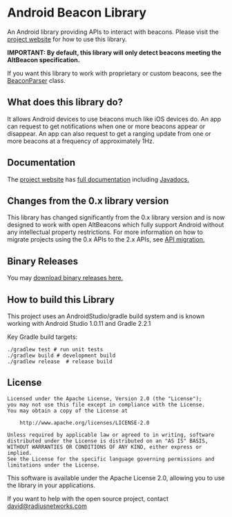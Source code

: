 Android Beacon Library
=======================

An Android library providing APIs to interact with beacons.  Please visit the
[project website](http://altbeacon.github.io/android-beacon-library/) for how to use this library.

**IMPORTANT:  By default, this library will only detect beacons meeting the AltBeacon specification.**

If you want this library to work with proprietary or custom beacons, see the [BeaconParser](http://altbeacon.github.io/android-beacon-library/javadoc/org/altbeacon/beacon/BeaconParser.html) class.

## What does this library do?

It allows Android devices to use beacons much like iOS devices do.  An app can request to get notifications when one
or more beacons appear or disappear.  An app can also request to get a ranging update from one or more beacons
at a frequency of approximately 1Hz.

## Documentation

The [project website](http://altbeacon.github.io/android-beacon-library/) has [full documentation](http://altbeacon.github.io/android-beacon-library/documentation.html) including [Javadocs.](http://altbeacon.github.io/android-beacon-library/javadoc/)

## Changes from the 0.x library version

This library has changed significantly from the 0.x library version and is now designed to work with
open AltBeacons which fully support Android without any intellectual property restrictions.  For
more information on how to migrate projects using the 0.x APIs to the 2.x APIs, see
[API migration.](api-migrate.md)

## Binary Releases

You may [download binary releases here.](http://altbeacon.github.io/android-beacon-library/download.html) 

## How to build this Library

This project uses an AndroidStudio/gradle build system and is known working with Android Studio
1.0.11 and Gradle 2.2.1

Key Gradle build targets:

    ./gradlew test # run unit tests
    ./gradlew build # development build
    ./gradlew release  # release build  

## License

    Licensed under the Apache License, Version 2.0 (the "License");
    you may not use this file except in compliance with the License.
    You may obtain a copy of the License at

        http://www.apache.org/licenses/LICENSE-2.0

    Unless required by applicable law or agreed to in writing, software
    distributed under the License is distributed on an "AS IS" BASIS,
    WITHOUT WARRANTIES OR CONDITIONS OF ANY KIND, either express or implied.
    See the License for the specific language governing permissions and
    limitations under the License.

This software is available under the Apache License 2.0, allowing you to use the library in your applications.

If you want to help with the open source project, contact david@radiusnetworks.com



